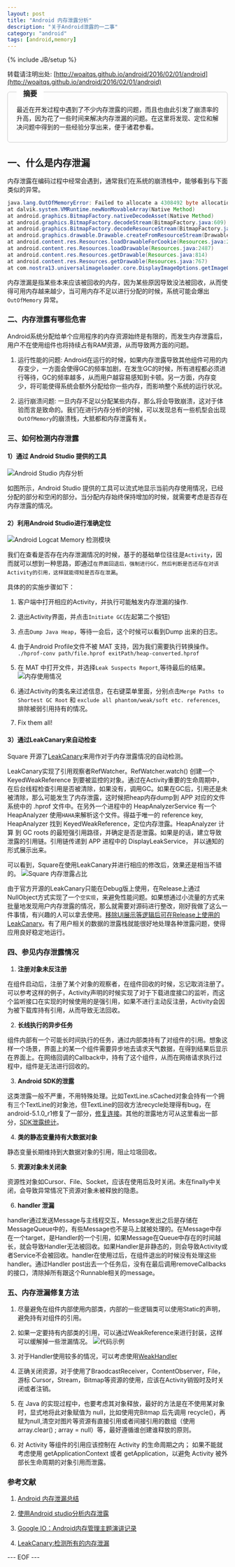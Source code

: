 ```yaml
---
layout: post
title: "Android 内存泄露分析"
description: "关于Android泄露的一二事"
category: "android"
tags: [android,memory]
---
```

{% include JB/setup %}

转载请注明出处: [http://woaitqs.github.io/android/2016/02/01/android](http://woaitqs.github.io/android/2016/02/01/android)

<div style="border:solid 1.5px #ccc;padding:20px 20px 10px 20px;margin-bottom: 20px;border-radius: 6px;">
          <span style="position: relative;padding: 5px 15px 5px 15px;background-color: white;bottom: 30px;font-size: 16px;font-weight: bolder;">摘要</span>
          <span style="position: relative;display: block;bottom: 15px;">最近在开发过程中遇到了不少内存泄露的问题，而且也由此引发了崩溃率的升高，因为花了一些时间来解决内存泄漏的问题。在这里将发现、定位和解决问题中得到的一些经验分享出来，便于诸君参看。</span>
</div>

## 一、什么是内存泄漏

内存泄露在编码过程中经常会遇到，通常我们在系统的崩溃栈中，能够看到与下面类似的异常。

```java
java.lang.OutOfMemoryError: Failed to allocate a 4308492 byte allocation with 467872 free bytes and 456KB until OOM
at dalvik.system.VMRuntime.newNonMovableArray(Native Method)
at android.graphics.BitmapFactory.nativeDecodeAsset(Native Method)
at android.graphics.BitmapFactory.decodeStream(BitmapFactory.java:609)
at android.graphics.BitmapFactory.decodeResourceStream(BitmapFactory.java:444)
at android.graphics.drawable.Drawable.createFromResourceStream(Drawable.java:988)
at android.content.res.Resources.loadDrawableForCookie(Resources.java:2580)
at android.content.res.Resources.loadDrawable(Resources.java:2487)
at android.content.res.Resources.getDrawable(Resources.java:814)
at android.content.res.Resources.getDrawable(Resources.java:767)
at com.nostra13.universalimageloader.core.DisplayImageOptions.getImageOnLoading(DisplayImageOptions.java:134)
```

内存泄漏是指某些本来应该被回收的内存，因为某些原因导致没法被回收，从而使得可用内存越来越少，当可用内存不足以进行分配的时候，系统可能会爆出 `OutOfMemory`  异常。

<!--break-->

### 二、内存泄露有哪些危害

Android系统分配给单个应用程序的内存资源始终是有限的，而发生内存泄露后，用户不在使用组件也将持续占有RAM资源，从而导致两方面的问题。

1. 运行性能的问题: Android在运行的时候，如果内存泄露导致其他组件可用的内存变少，一方面会使得GC的频率加剧，在发生GC的时候，所有进程都必须进行等待，GC的频率越多，从而用户越容易感知到卡顿。另一方面，内存变少，将可能使得系统会额外分配给你一些内存，而影响整个系统的运行状况。

2. 运行崩溃问题: 一旦内存不足以分配某些内存，那么将会导致崩溃，这对于体验而言是致命的。我们在进行内存分析的时候，可以发现总有一些机型会出现`OutOfMemory`的崩溃栈，大抵都和内存泄露有关。

### 三、如何检测内存泄露

#### 1）通过 Android Studio 提供的工具

![Android Studio 内存分析](https://ooo.0o0.ooo/2016/02/12/56bdcf81b9294.png "Android Studio 内存分析")

如图所示，Android Studio 提供的工具可以流式地显示当前内存使用情况，已经分配的部分和空闲的部分。当分配内存始终保持增加的时候，就需要考虑是否存在内存泄露的情况。

#### 2）利用Android Studio进行准确定位
![Android Logcat Memory 检测模块](https://ooo.0o0.ooo/2016/02/27/56d15d70346dc.png)

我们在查看是否存在内存泄漏情况的时候，基于的基础单位往往是`Activity`，因而就可以想到一种思路，即通过`在界面回退后，强制进行GC，然后判断是否还存在对该Activity的引用，这样就能得知是否存在泄漏`。

具体的的实施步骤如下：

1. 客户端中打开相应的Activity，并执行可能触发内存泄漏的操作.

2. 退出Activity界面，并点击`Initiate GC`(左起第二个按钮)

3. 点击`Dump Java Heap`，等待一会后，这个时候可以看到Dump 出来的日志。

4. 由于Android Profile文件不被 MAT 支持，因为我们需要执行转换操作。
`./hprof-conv path/file.hprof exitPath/heap-converted.hprof`

5. 在 MAT 中打开文件，并选择`Leak Suspects Report`,等待最后的结果。
![内存使用情况](http://i2.wp.com/riggaroo.co.za/wp-content/uploads/2016/01/Screen-Shot-2016-01-27-at-3.33.35-PM.png)

6. 通过Activity的类名来过滤信息，在右键菜单里面，分别点击`Merge Paths to Shortest GC Root` 和 `exclude all phantom/weak/soft etc. references`, 排除被弱引用持有的情况。

7. Fix them all!

#### 3）通过LeakCanary来自动检查

Square 开源了[LeakCanary](https://corner.squareup.com/2015/05/leak-canary.html)来用作对于内存泄露情况的自动检测。

LeakCanary实现了引用观察者RefWatcher。RefWatcher.watch() 创建一个 KeyedWeakReference 到要被监控的对象。通过在Activity重要的生命周期中，在后台线程检查引用是否被清除，如果没有，调用GC。如果在GC后，引用还是未被清除，那么可能发生了内存泄露，这时候把heap内存dump到 APP 对应的文件系统中的 .hprof 文件中。在另外一个进程中的 HeapAnalyzerService 有一个 HeapAnalyzer 使用`HAHA`来解析这个文件。得益于唯一的 reference key, HeapAnalyzer 找到 KeyedWeakReference，定位内存泄露。HeapAnalyzer 计算 到 GC roots 的最短强引用路径，并确定是否是泄露。如果是的话，建立导致泄露的引用链。引用链传递到 APP 进程中的 DisplayLeakService， 并以通知的形式展示出来。

可以看到，Square在使用LeakCanary并进行相应的修改后，效果还是相当不错的。
![Square 内存泄露占比](https://corner.squareup.com/images/leakcanary/oom_rate.png)

由于官方开源的LeakCanary只能在Debug版上使用，在Release上通过NullObject方式实现了一个`空实现`，来避免性能问题。如果想通过小流量的方式来批量地发现用户内存泄露的情况，那么就需要对源码进行整改，刚好我做了这么一件事情，有兴趣的人可以拿去使用。[移除UI展示等逻辑后可在Release上使用的LeakCanary](https://github.com/woaitqs/leakcanary_without_notification)。有了用户相关的数据的泄露栈就能很好地处理各种泄露问题，使得应用良好稳定地运行。

### 四、参见内存泄露情况

1. <p style="font-weight: bold;">注册对象未反注册</p>
在组件启动后，注册了某个对象的观察者，在组件回收的时候，忘记取消注册了。可以参考这样的例子，Activity声明的时候实现了对于下载进度接口的监听，而这个监听接口在实现的时候使用的是强引用，如果不进行主动反注册，Activity会因为被下载库持有引用，从而导致无法回收。

2. <p style="font-weight: bold;">长线执行的异步任务</p>
组件内部有一个可能长时间执行的任务，通过内部类持有了对组件的引用。想象这样一个场景，界面上的某一个组件需要异步地去请求天气数据，在得到结果后显示在界面上。在网络回调的Callback中，持有了这个组件，从而在网络请求执行过程中，组件是无法进行回收的。

3. <p style="font-weight: bold;">Android SDK的泄露</p>
这类泄露一般不严重，不用特殊处理。比如TextLine.sCached对象会持有一个拥有三个TextLine的对象池，但TextLine的回收方法recycle处理得有bug，在android-5.1.0_r1修复了一部分，[修复连接](https://github.com/android/platform_frameworks_base/commit/893d6fe48d37f71e683f722457bea646994a10bf)。其他的泄露地方可从这里看出一部分，[SDK泄露统计](https://chromium.googlesource.com/external/github.com/square/leakcanary/+/py/perflib/leakcanary-android/src/main/java/com/squareup/leakcanary/AndroidExcludedRefs.java)。

4. <p style="font-weight: bold;">类的静态变量持有大数据对象</p>
静态变量长期维持到大数据对象的引用，阻止垃圾回收。

5. <p style="font-weight: bold;">资源对象未关闭象</p>
资源性对象如Cursor、File、Socket，应该在使用后及时关闭。未在finally中关闭，会导致异常情况下资源对象未被释放的隐患。

6. <p style="font-weight: bold;">handler 泄漏</p>
handler通过发送Message与主线程交互，Message发出之后是存储在MessageQueue中的，有些Message也不是马上就被处理的。在Message中存在一个target，是Handler的一个引用，如果Message在Queue中存在的时间越长，就会导致Handler无法被回收。如果Handler是非静态的，则会导致Activity或者Service不会被回收。handler在使用过后，在组件退出的时候没有处理这些handler。通过Handler post出去一个任务后，没有在最后调用removeCallbacks的接口，清除掉所有跟这个Runnable相关的message。

### 五、内存泄漏修复方法

1. 尽量避免在组件内部使用内部类，内部的一些逻辑类可以使用Static的声明，避免持有对组件的引用。

2. 如果一定要持有内部类的引用，可以通过WeakReference来进行封装，这样可以缓解掉一些泄漏情况。
![代码示例](https://ooo.0o0.ooo/2016/02/27/56d16ee1cc465.png)

3. 对于Handler使用较多的情况，可以考虑使用[WeakHandler](https://github.com/badoo/android-weak-handler)

4. 正确关闭资源，对于使用了BraodcastReceiver，ContentObserver，File，游标 Cursor，Stream，Bitmap等资源的使用，应该在Activity销毁时及时关闭或者注销。

5. 在 Java 的实现过程中，也要考虑其对象释放，最好的方法是在不使用某对象时，显式地将此对象赋值为 null，比如使用完Bitmap 后先调用 recycle()，再赋为null,清空对图片等资源有直接引用或者间接引用的数组（使用 array.clear() ; array = null）等，最好遵循谁创建谁释放的原则。

6. 对 Activity 等组件的引用应该控制在 Activity 的生命周期之内； 如果不能就考虑使用 getApplicationContext 或者 getApplication，以避免 Activity 被外部长生命周期的对象引用而泄露。

### 参考文献
1. [Android 内存泄漏总结](https://yq.aliyun.com/articles/3009)

2. [使用Android studio分析内存泄露
](http://www.jianshu.com/p/c49f778e7acf)

3. [Google IO：Android内存管理主题演讲记录](http://droidyue.com/blog/2014/11/02/note-for-google-io-memory-management-for-android-chinese-edition/)

4. [LeakCanary:检测所有的内存泄漏](http://www.jcodecraeer.com/a/anzhuokaifa/androidkaifa/2015/0509/2854.html)

--- EOF ---

